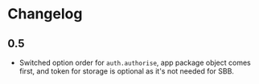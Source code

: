 # Changelog

## 0.5 

- Switched option order for `auth.authorise`, app package object comes first, and token for storage is optional as it's not needed for SBB. 